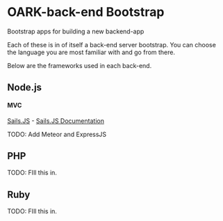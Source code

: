 # OARK-back-end Bootstrap
Bootstrap apps for building a new backend-app

Each of these is in of itself a back-end server bootstrap.  You can choose the language you are most familiar with and go from there.

Below are the frameworks used in each back-end.

## Node.js

#### MVC
[Sails.JS](http://sailsjs.org/) - [Sails.JS Documentation](http://sailsjs.org/#/documentation)

TODO: Add Meteor and ExpressJS

## PHP

TODO: FIll this in.

## Ruby

TODO: FIll this in.